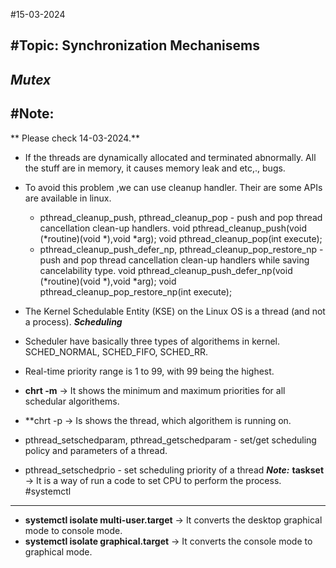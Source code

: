 #15-03-2024

#Topic: Synchronization Mechanisems
---
***Mutex***
---
#Note:
---
** Please check 14-03-2024.**
 * If the threads are dynamically allocated and terminated abnormally. All the stuff are in memory, it causes memory leak and etc,., bugs.
 * To avoid this problem ,we can use cleanup handler. Their are some APIs are available in linux.
	* pthread_cleanup_push,  pthread_cleanup_pop - push and pop thread cancellation clean-up handlers.
		void pthread_cleanup_push(void (*routine)(void *),void *arg);
                void pthread_cleanup_pop(int execute);
	* pthread_cleanup_push_defer_np,  pthread_cleanup_pop_restore_np -push and pop thread cancellation clean-up handlers while saving cancelability type.
		void pthread_cleanup_push_defer_np(void (*routine)(void *),void *arg);
	       void pthread_cleanup_pop_restore_np(int execute);

 * The Kernel Schedulable Entity (KSE) on the Linux OS is a thread (and not a process).
***Scheduling***
 * Scheduler have basically three types of algorithems in kernel. SCHED_NORMAL, SCHED_FIFO, SCHED_RR.
 * Real-time priority range is 1 to 99, with 99 being the highest.
 * **chrt -m** -> It shows the minimum and maximum priorities for all schedular algorithems.
 * **chrt -p <PID>  -> Is shows the thread, which algorithem is running on.
 *  pthread_setschedparam,  pthread_getschedparam - set/get scheduling policy and parameters of a thread.
 * pthread_setschedprio - set scheduling priority of a thread
***Note:***
	**taskset <choose cpu number>  <source code>  <priority number>** -> It is a way of run a code to set CPU to perform the process.
#systemctl
---
 * **systemctl isolate multi-user.target**   -> It converts the desktop graphical mode to console mode.
 * **systemctl isolate graphical.target**    -> It converts the console mode to graphical mode.


 

